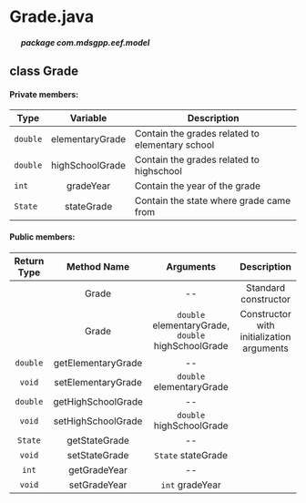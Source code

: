 # Grade.java

##### &nbsp;&nbsp;&nbsp;&nbsp;&nbsp;&nbsp;package com.mdsgpp.eef.model

## class Grade

#### Private members:

| Type     |        Variable       | Description|
|----------|:---------------------:|------------|
| `double` | elementaryGrade |Contain the grades related to elementary school|
| `double` |    highSchoolGrade    |Contain the grades related to highschool|
| `int`    |       gradeYear       |Contain the year of the grade|
| `State`  |         stateGrade    |Contain the state where grade came from|

#### Public members:

| Return Type |        Method Name       |                         Arguments                        |                Description                |
|:-----------:|:------------------------:|:--------------------------------------------------------:|:-----------------------------------------:|
|             |           Grade          |                            --                            |            Standard constructor           |
|             |           Grade          | `double` elementaryGrade, `double` highSchoolGrade | Constructor with initialization arguments |
|   `double`  | getElementaryGrade |                            --                            |                                           |
|    `void`   | setElementaryGrade |              `double` elementaryGrade              |                                           |
|   `double`  |    getHighSchoolGrade    |                            --                            |                                           |
|    `void`   |    setHighSchoolGrade    |                 `double` highSchoolGrade                 |                                           |
|   `State`   |       getStateGrade      |                            --                            |                                           |
|    `void`   |       setStateGrade      |                    `State` stateGrade                    |                                           |
|    `int`    |       getGradeYear       |                            --                            |                                           |
|    `void`   |       setGradeYear       |                      `int` gradeYear                     |                                           |
